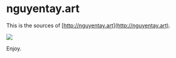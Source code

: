 # nguyentay.art



This is the sources of [http://nguyentay.art](http://nguyentay.art).

<a href="https://blog.sunix.org/factory?url=https://github.com/nguyentay/nguyentay.art/tree/gh-pages"><img src="https://che.openshift.io/factory/resources/factory-contribute.svg" /></a>


Enjoy.

